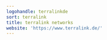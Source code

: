 ```yaml
---
logohandle: terralinkde
sort: terralink
title: terralink networks
website: 'https://www.terralink.de/'
---
```

